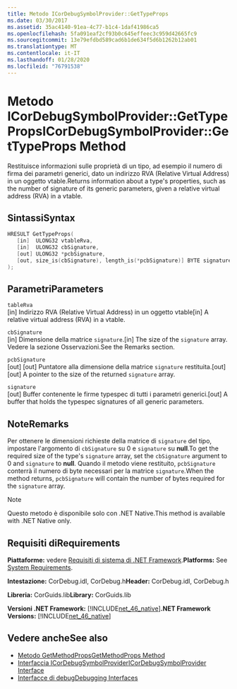 ```yaml
---
title: Metodo ICorDebugSymbolProvider::GetTypeProps
ms.date: 03/30/2017
ms.assetid: 35ac4140-91ea-4c77-b1c4-1daf41986ca5
ms.openlocfilehash: 5fa091eaf2cf93b0c645effeec3c959d42665fc9
ms.sourcegitcommit: 13e79efdbd589cad6b1de634f5d6b1262b12ab01
ms.translationtype: MT
ms.contentlocale: it-IT
ms.lasthandoff: 01/28/2020
ms.locfileid: "76791538"
---
```

# <a name="icordebugsymbolprovidergettypeprops-method"></a><span data-ttu-id="20504-102">Metodo ICorDebugSymbolProvider::GetTypeProps</span><span class="sxs-lookup"><span data-stu-id="20504-102">ICorDebugSymbolProvider::GetTypeProps Method</span></span>
<span data-ttu-id="20504-103">Restituisce informazioni sulle proprietà di un tipo, ad esempio il numero di firma dei parametri generici, dato un indirizzo RVA (Relative Virtual Address) in un oggetto vtable.</span><span class="sxs-lookup"><span data-stu-id="20504-103">Returns information about a type's properties, such as the number of signature of its generic parameters, given a relative virtual address (RVA) in a vtable.</span></span>  
  
## <a name="syntax"></a><span data-ttu-id="20504-104">Sintassi</span><span class="sxs-lookup"><span data-stu-id="20504-104">Syntax</span></span>  
  
```cpp  
HRESULT GetTypeProps(  
   [in]  ULONG32 vtableRva,  
   [in]  ULONG32 cbSignature,  
   [out] ULONG32 *pcbSignature,  
   [out, size_is(cbSignature), length_is(*pcbSignature)] BYTE signature[]  
);  
```  
  
## <a name="parameters"></a><span data-ttu-id="20504-105">Parametri</span><span class="sxs-lookup"><span data-stu-id="20504-105">Parameters</span></span>  
 `tableRva`  
 <span data-ttu-id="20504-106">[in] Indirizzo RVA (Relative Virtual Address) in un oggetto vtable</span><span class="sxs-lookup"><span data-stu-id="20504-106">[in] A relative virtual address (RVA) in a vtable.</span></span>  
  
 `cbSignature`  
 <span data-ttu-id="20504-107">[in] Dimensione della matrice `signature`.</span><span class="sxs-lookup"><span data-stu-id="20504-107">[in] The size of the `signature` array.</span></span> <span data-ttu-id="20504-108">Vedere la sezione Osservazioni.</span><span class="sxs-lookup"><span data-stu-id="20504-108">See the Remarks section.</span></span>  
  
 `pcbSignature`  
 <span data-ttu-id="20504-109">[out] [out] Puntatore alla dimensione della matrice `signature` restituita.</span><span class="sxs-lookup"><span data-stu-id="20504-109">[out] [out] A pointer to the size of the returned `signature` array.</span></span>  
  
 `signature`  
 <span data-ttu-id="20504-110">[out] Buffer contenente le firme typespec di tutti i parametri generici.</span><span class="sxs-lookup"><span data-stu-id="20504-110">[out] A buffer that holds the typespec signatures of all generic parameters.</span></span>  
  
## <a name="remarks"></a><span data-ttu-id="20504-111">Note</span><span class="sxs-lookup"><span data-stu-id="20504-111">Remarks</span></span>  
 <span data-ttu-id="20504-112">Per ottenere le dimensioni richieste della matrice di `signature` del tipo, impostare l'argomento di `cbSignature` su 0 e `signature` su **null**.</span><span class="sxs-lookup"><span data-stu-id="20504-112">To get the required size of the type's `signature` array, set the `cbSignature` argument to 0 and `signature` to **null**.</span></span> <span data-ttu-id="20504-113">Quando il metodo viene restituito, `pcbSignature` conterrà il numero di byte necessari per la matrice `signature`.</span><span class="sxs-lookup"><span data-stu-id="20504-113">When the method returns, `pcbSignature` will contain the number of bytes required for the `signature` array.</span></span>  
  
> [!NOTE]
> <span data-ttu-id="20504-114">Questo metodo è disponibile solo con .NET Native.</span><span class="sxs-lookup"><span data-stu-id="20504-114">This method is available with .NET Native only.</span></span>  
  
## <a name="requirements"></a><span data-ttu-id="20504-115">Requisiti di</span><span class="sxs-lookup"><span data-stu-id="20504-115">Requirements</span></span>  
 <span data-ttu-id="20504-116">**Piattaforme:** vedere [Requisiti di sistema di .NET Framework](../../../../docs/framework/get-started/system-requirements.md).</span><span class="sxs-lookup"><span data-stu-id="20504-116">**Platforms:** See [System Requirements](../../../../docs/framework/get-started/system-requirements.md).</span></span>  
  
 <span data-ttu-id="20504-117">**Intestazione:** CorDebug.idl, CorDebug.h</span><span class="sxs-lookup"><span data-stu-id="20504-117">**Header:** CorDebug.idl, CorDebug.h</span></span>  
  
 <span data-ttu-id="20504-118">**Libreria:** CorGuids.lib</span><span class="sxs-lookup"><span data-stu-id="20504-118">**Library:** CorGuids.lib</span></span>  
  
 <span data-ttu-id="20504-119">**Versioni .NET Framework:** [!INCLUDE[net_46_native](../../../../includes/net-46-native-md.md)]</span><span class="sxs-lookup"><span data-stu-id="20504-119">**.NET Framework Versions:** [!INCLUDE[net_46_native](../../../../includes/net-46-native-md.md)]</span></span>  
  
## <a name="see-also"></a><span data-ttu-id="20504-120">Vedere anche</span><span class="sxs-lookup"><span data-stu-id="20504-120">See also</span></span>

- [<span data-ttu-id="20504-121">Metodo GetMethodProps</span><span class="sxs-lookup"><span data-stu-id="20504-121">GetMethodProps Method</span></span>](icordebugsymbolprovider-getmethodprops-method.md)
- [<span data-ttu-id="20504-122">Interfaccia ICorDebugSymbolProvider</span><span class="sxs-lookup"><span data-stu-id="20504-122">ICorDebugSymbolProvider Interface</span></span>](icordebugsymbolprovider-interface.md)
- [<span data-ttu-id="20504-123">Interfacce di debug</span><span class="sxs-lookup"><span data-stu-id="20504-123">Debugging Interfaces</span></span>](debugging-interfaces.md)
